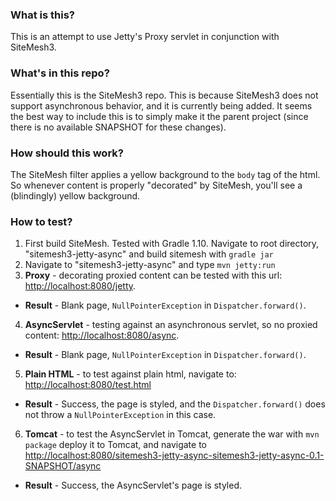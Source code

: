 ### What is this?
This is an attempt to use Jetty's Proxy servlet in conjunction with SiteMesh3.

### What's in this repo?
Essentially this is the SiteMesh3 repo. This is because SiteMesh3 does not support asynchronous behavior, and it is currently being added. It seems the best way to include this is to simply make it the parent project (since there is no available SNAPSHOT for these changes).

### How should this work?
The SiteMesh filter applies a yellow background to the `body` tag of the html. So whenever content is properly "decorated" by SiteMesh, you'll see a (blindingly) yellow background.

### How to test?
1. First build SiteMesh. Tested with Gradle 1.10. Navigate to root directory, "sitemesh3-jetty-async" and build sitemesh with `gradle jar`
2. Navigate to "sitemesh3-jetty-async" and type `mvn jetty:run`
3. **Proxy** - decorating proxied content can be tested with this url: [http://localhost:8080/jetty](http://localhost:8080/jetty).
  * **Result** - Blank page, `NullPointerException` in `Dispatcher.forward()`.
4. **AsyncServlet** - testing against an asynchronous servlet, so no proxied content: [http://localhost:8080/async](http://localhost:8080/async).
  * **Result** - Blank page, `NullPointerException` in `Dispatcher.forward()`.
5. **Plain HTML** - to test against plain html, navigate to: [http://localhost:8080/test.html](http://localhost:8080/test.html)
  * **Result** - Success, the page is styled, and the `Dispatcher.forward()` does not throw a `NullPointerException` in this case.
6. **Tomcat** - to test the AsyncServlet in Tomcat, generate the war with `mvn package` deploy it to Tomcat, and navigate to [http://localhost:8080/sitemesh3-jetty-async-sitemesh3-jetty-async-0.1-SNAPSHOT/async](http://localhost:8080/sitemesh3-jetty-async-sitemesh3-jetty-async-0.1-SNAPSHOT/async)
  * **Result** - Success, the AsyncServlet's page is styled.
